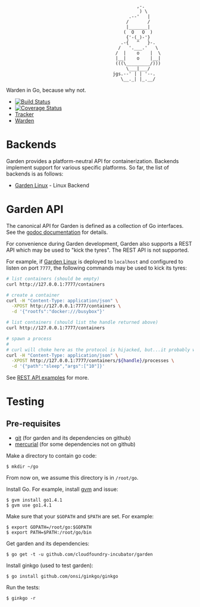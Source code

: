 ```
                                                 ,-.
                                                  ) \
                                              .--'   |
                                             /       /
                                             |_______|
                                            (  O   O  )
                                             {'-(_)-'}
                                           .-{   ^   }-.
                                          /   '.___.'   \
                                         /  |    o    |  \
                                         |__|    o    |__|
                                         (((\_________/)))
                                             \___|___/
                                        jgs.--' | | '--.
                                           \__._| |_.__/
```

Warden in Go, because why not.

* [![Build Status](https://travis-ci.org/cloudfoundry-incubator/garden.png?branch=master)](https://travis-ci.org/cloudfoundry-incubator/garden)
* [![Coverage Status](https://coveralls.io/repos/cloudfoundry-incubator/garden/badge.png?branch=HEAD)](https://coveralls.io/r/cloudfoundry-incubator/garden?branch=HEAD)
* [Tracker](https://www.pivotaltracker.com/s/projects/962374)
* [Warden](https://github.com/cloudfoundry/warden)

# Backends

Garden provides a platform-neutral API for containerization. Backends implement support for various specific platforms. So far, the list of backends is as follows:

 - [Garden Linux](https://github.com/cloudfoundry-incubator/garden-linux/) - Linux Backend

# Garden API

The canonical API for Garden is defined as a collection of Go interfaces. See the [godoc documentation](http://godoc.org/github.com/cloudfoundry-incubator/garden) for details.

For convenience during Garden development, Garden also supports a REST API which may be used to "kick the tyres". The REST API is not supported.

For example, if [Garden Linux](https://github.com/cloudfoundry-incubator/garden-linux) is deployed to `localhost` and configured to listen on port `7777`, the following commands may be used to kick its tyres:
```sh
# list containers (should be empty)
curl http://127.0.0.1:7777/containers

# create a container
curl -H "Content-Type: application/json" \
  -XPOST http://127.0.0.1:7777/containers \
  -d '{"rootfs":"docker:///busybox"}'

# list containers (should list the handle returned above)
curl http://127.0.0.1:7777/containers

# spawn a process
#
# curl will choke here as the protocol is hijacked, but...it probably worked.
curl -H "Content-Type: application/json" \
  -XPOST http://127.0.0.1:7777/containers/${handle}/processes \
  -d '{"path":"sleep","args":["10"]}'
```

See [REST API examples](doc/garden-api.md) for more.

# Testing

## Pre-requisites

* [git](http://git-scm.com/) (for garden and its dependencies on github)
* [mercurial](http://mercurial.selenic.com/) (for some dependencies not on github)

Make a directory to contain go code:
```
$ mkdir ~/go
```

From now on, we assume this directory is in `/root/go`.

Install Go. For example, install [gvm](https://github.com/moovweb/gvm) and issue:
```
$ gvm install go1.4.1
$ gvm use go1.4.1
```

Make sure that your `$GOPATH` and `$PATH` are set. For example:
```
$ export GOPATH=/root/go:$GOPATH
$ export PATH=$PATH:/root/go/bin
```

Get garden and its dependencies:
```
$ go get -t -u github.com/cloudfoundry-incubator/garden
```

Install ginkgo (used to test garden):
```
$ go install github.com/onsi/ginkgo/ginkgo
```

Run the tests:
```
$ ginkgo -r
```
